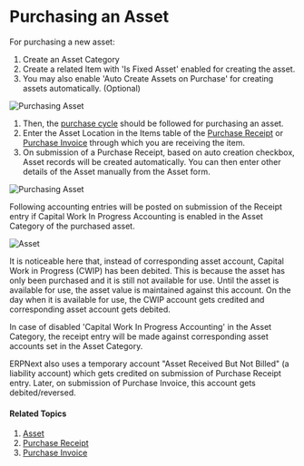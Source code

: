 # Purchasing an Asset

For purchasing a new asset:

1. Create an Asset Category
1. Create a related Item with 'Is Fixed Asset' enabled for creating the asset.
1. You may also enable 'Auto Create Assets on Purchase' for creating assets automatically. (Optional)

  <img class="screenshot" alt="Purchasing Asset" src="{{docs_base_url}}/assets/img/asset/asset-auto-create-on-purchase.png">

1. Then, the [purchase cycle](/docs/user/manual/en/buying/purchase-order) should be followed for purchasing an asset.
1. Enter the Asset Location in the Items table of the [Purchase Receipt](/docs/user/manual/en/stock/purchase-receipt) or [Purchase Invoice](/docs/user/manual/en/accounts/purchase-invoice) through which you are receiving the item.
1. On submission of a Purchase Receipt, based on auto creation checkbox, Asset records will be created automatically. You can then enter other details of the Asset manually from the Asset form.

<img class="screenshot" alt="Purchasing Asset" src="{{docs_base_url}}/assets/img/asset/asset-purchase-receipt.png">

Following accounting entries will be posted on submission of the Receipt entry if Capital Work In Progress Accounting is enabled in the Asset Category of the purchased asset.

<img class="screenshot" alt="Asset" src="{{docs_base_url}}/assets/img/asset/asset-purchase-receipt-gl-entries.png">

It is noticeable here that, instead of corresponding asset account, Capital Work in Progress (CWIP) has been debited. This is because the asset has only been purchased and it is still not available for use. Until the asset is available for use, the asset value is maintained against this account. On the day when it is available for use, the CWIP account gets credited and corresponding asset account gets debited.

In case of disabled 'Capital Work In Progress Accounting' in the Asset Category, the receipt entry will be made against corresponding asset accounts set in the Asset Category.

ERPNext also uses a temporary account "Asset Received But Not Billed" (a liability account) which gets credited on submission of Purchase Receipt entry. Later, on submission of Purchase Invoice, this account gets debited/reversed.

#### Related Topics
1. [Asset](/docs/user/manual/en/asset/asset)
1. [Purchase Receipt](/docs/user/manual/en/stock/purchase-receipt)
1. [Purchase Invoice](/docs/user/manual/en/accounts/purchase-invoice)
